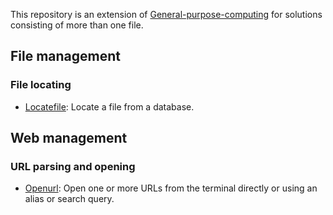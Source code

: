 
This repository is an extension of [General-purpose-computing](https://github.com/computingfoundation/general-purpose-computing) for solutions consisting of more than one file.

## File management

### File locating

* [Locatefile](https://github.com/computingfoundation/general-purpose-computing.packaged-solutions/tree/master/file_management/file_locating/locatefile#locatefile): Locate a file from a database.

## Web management

### URL parsing and opening

* [Openurl](https://github.com/computingfoundation/general-purpose-computing.packaged-solutions/tree/master/web_management/url_parsing_and_opening/openurl#openurl): Open one or more URLs from the terminal directly or using an alias or search query.

